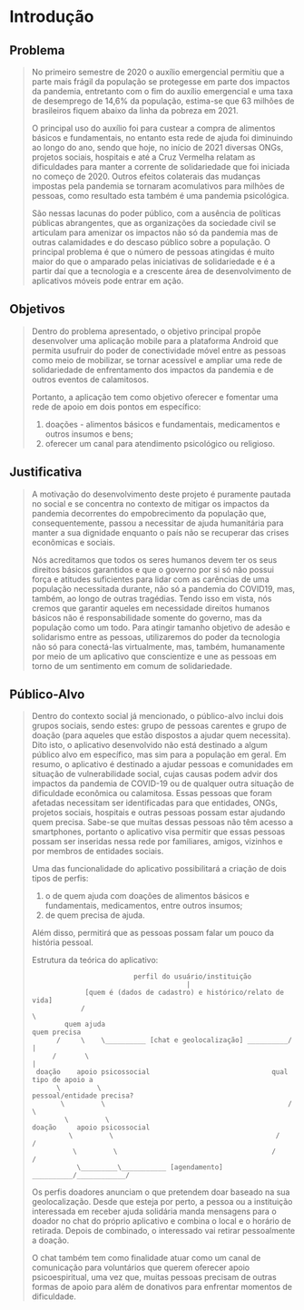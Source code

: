 # Introdução

## Problema
> No primeiro semestre de 2020 o auxílio emergencial permitiu que a parte mais frágil da população se protegesse em parte 
> dos impactos da pandemia, entretanto com o fim do auxílio emergencial e uma taxa de desemprego de 14,6% da população, 
> estima-se que 63 milhões de brasileiros fiquem abaixo da linha da pobreza em 2021. 
>  
> O principal uso do auxílio foi para custear a compra de alimentos básicos e fundamentais, no entanto esta rede de ajuda 
> foi diminuindo ao longo do ano, sendo que hoje, no início de 2021 diversas ONGs, projetos sociais, hospitais e até a 
> Cruz Vermelha relatam as dificuldades para manter a corrente de solidariedade que foi iniciada no começo de 2020. Outros 
> efeitos colaterais das mudanças impostas pela pandemia se tornaram acomulativos para milhões de pessoas, como resultado 
> esta também é uma pandemia psicológica.
>
> São nessas lacunas do poder público, com a ausência de políticas públicas abrangentes, que as organizações da sociedade 
> civil se articulam para amenizar os impactos não só da pandemia mas de outras calamidades e do descaso público sobre a 
> população. O principal problema é que o número de pessoas atingidas é muito maior do que o amparado pelas iniciativas de 
> solidariedade e é a partir daí que a tecnologia e a crescente área de desenvolvimento de aplicativos móveis pode entrar 
> em ação.

## Objetivos

> Dentro do problema apresentado, o objetivo principal propõe desenvolver uma aplicação mobile para a plataforma Android 
> que permita usufruir do poder de conectividade móvel entre as pessoas como meio de mobilizar, se tornar acessível e 
> ampliar uma rede de solidariedade de enfrentamento dos impactos da pandemia e de outros eventos de calamitosos.
> 
> Portanto, a aplicação tem como objetivo oferecer e fomentar uma rede de apoio em dois pontos em específico: 
> 1) doações - alimentos básicos e fundamentais, medicamentos e outros insumos e bens; 
> 2) oferecer um canal para atendimento psicológico ou religioso.

## Justificativa

> A motivação do desenvolvimento deste projeto é puramente pautada no social e se concentra no contexto de mitigar os 
> impactos da pandemia decorrentes do empobrecimento da população que, consequentemente, passou a necessitar de ajuda 
> humanitária para manter a sua dignidade enquanto o país não se recuperar das crises econômicas e sociais.
> 
> Nós acreditamos que todos os seres humanos devem ter os seus direitos básicos garantidos e que o governo por si só
> não possui força e atitudes suficientes para lidar com as carências de uma população necessitada durante, não só a 
> pandemia do COVID19, mas, também, ao longo de outras tragédias. Tendo isso em vista, nós cremos que garantir aqueles 
> em necessidade direitos humanos básicos não é responsabilidade somente do governo, mas da população como um todo. 
> Para atingir tamanho objetivo de adesão e solidarismo entre as pessoas, utilizaremos do poder da tecnologia não só 
> para conectá-las virtualmente, mas, também, humanamente por meio de um aplicativo que conscientize e une as pessoas 
> em torno de um sentimento em comum de solidariedade.

## Público-Alvo

> Dentro do contexto social já mencionado, o público-alvo inclui dois grupos sociais, sendo estes: grupo de pessoas 
> carentes e grupo de doação (para aqueles que estão dispostos a ajudar quem necessita). Dito isto, o aplicativo 
> desenvolvido não está destinado a algum público alvo em específico, mas sim para a população em geral. Em resumo, 
> o aplicativo é destinado a ajudar pessoas e comunidades em situação de vulnerabilidade social, cujas causas podem 
> advir dos impactos da pandemia de COVID-19 ou de qualquer outra situação de dificuldade econômica ou calamitosa. 
> Essas pessoas que foram afetadas necessitam ser identificadas para que entidades, ONGs, projetos sociais, hospitais 
> e outras pessoas possam estar ajudando quem precisa. Sabe-se que muitas dessas pessoas não têm acesso a smartphones, 
> portanto o aplicativo visa permitir que essas pessoas possam ser inseridas nessa rede por familiares, amigos, 
> vizinhos e por membros de entidades sociais.
> 
> Uma das funcionalidade do aplicativo possibilitará a criação de dois tipos de perfis: 
> 1) o de quem ajuda com doações de alimentos básicos e fundamentais, medicamentos, entre outros insumos; 
> 2) de quem precisa de ajuda.
> 
> Além disso, permitirá que as pessoas possam falar um pouco da história pessoal.
>
> Estrutura da teórica do aplicativo:
>   
>                              perfil do usuário/instituição
>                                           |
>                  [quem é (dados de cadastro) e histórico/relato de vida]
>                 /                                                       \
>	          quem ajuda                                              quem precisa
>           /     \    \__________ [chat e geolocalização] __________/     |
>          /       \                                                       |
>      doação    apoio psicossocial                              qual tipo de apoio a
>           \         \                                       pessoal/entidade precisa?
>            \         \                                             /         \
>             \         \                                        doação     apoio psicossocial
>              \         \                                        /            /
>               \         \                                      /            /
>                \_________\___________ [agendamento] __________/____________/ 
>
> Os perfis doadores anunciam o que pretendem doar baseado na sua geolocalização. Desde que esteja por perto, a pessoa 
> ou a instituição interessada em receber ajuda solidária manda mensagens para o doador no chat do próprio aplicativo e 
> combina o local e o horário de retirada. Depois de combinado, o interessado vai retirar pessoalmente a doação. 
> 
> O chat também tem como finalidade atuar como um canal de comunicação para voluntários que querem oferecer apoio 
> psicoespiritual, uma vez que, muitas pessoas precisam de outras formas de apoio para além de donativos para enfrentar 
> momentos de dificuldade.
